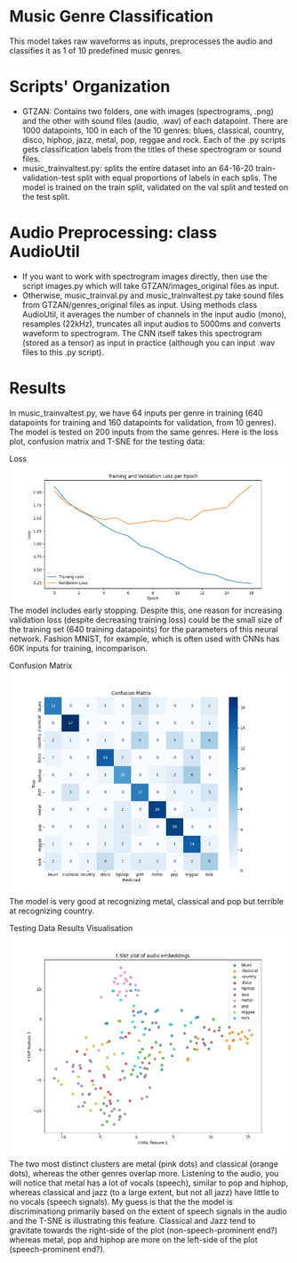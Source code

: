 # Music Genre Classification
This model takes raw waveforms as inputs, preprocesses the audio and classifies it as 1 of 10 predefined music genres. 

# Scripts' Organization
- GTZAN: Contains two folders, one with images (spectrograms, .png) and the other with sound files (audio, .wav) of each datapoint. There are 1000 datapoints, 100 in each of the 10 genres: blues, classical, country, disco, hiphop, jazz, metal, pop, reggae and rock. Each of the .py scripts gets classification labels from the titles of these spectrogram or sound files.
- music_trainvaltest.py: splits the entire dataset into an 64-16-20 train-validation-test split with equal proportions of labels in each splis. The model is trained on the train split, validated on the val split and tested on the test split.
  
# Audio Preprocessing: class AudioUtil 
- If you want to work with spectrogram images directly, then use the script images.py which will take GTZAN/images_original files as input.
- Otherwise, music_trainval.py and music_trainvaltest.py take sound files from GTZAN/genres_original files as input. Using methods class AudioUtil, it averages the number of channels in the input audio (mono), resamples (22kHz), truncates all input audios to 5000ms and converts waveform to spectrogram. The CNN itself takes this spectrogram (stored as a tensor) as input in practice (although you can input .wav files to this .py script).
  
# Results

In music_trainvaltest.py, we have 64 inputs per genre in training (640 datapoints for training and 160 datapoints for validation, from 10 genres). The model is tested on 200 inputs from the same genres. Here is the loss plot, confusion matrix and T-SNE for the testing data:

Loss
![Example](https://github.com/manishavenkat/music-genre-classification/blob/main/loss_plot_music_trainvaltest.png
)
The model includes early stopping. Despite this, one reason for increasing validation loss (despite decreasing training loss) could be the small size of the training set (640 training datapoints) for the parameters of this neural network. Fashion MNIST, for example, which is often used with CNNs has 60K inputs for training, incomparison. 

Confusion Matrix
![Example](https://github.com/manishavenkat/music-genre-classification/blob/main/confusion_matrix_music_trainvaltest.png
)
The model is very good at recognizing metal, classical and pop but terrible at recognizing country. 

Testing Data Results Visualisation
![Example](https://github.com/manishavenkat/music-genre-classification/blob/main/tsne_plot_music_trainvaltest.png
)
The two most distinct clusters are metal (pink dots) and classical (orange dots), whereas the other genres overlap more. Listening to the audio, you will notice that metal has a lot of vocals (speech), similar to pop and hiphop, whereas classical and jazz (to a large extent, but not all jazz) have little to no vocals (speech signals). My guess is that the the model is discriminationg primarily based on the extent of speech signals in the audio and the T-SNE is illustrating this feature. Classical and Jazz tend to gravitate towards the right-side of the plot (non-speech-prominent end?) whereas metal, pop and hiphop are more on the left-side of the plot (speech-prominent end?). 
